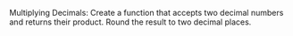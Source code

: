 Multiplying Decimals: Create a function that accepts two decimal numbers and returns their product. Round the result to two decimal places.